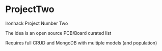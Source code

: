 # ProjectTwo
Ironhack Project Number Two

The idea is an open source PCB/Board curated list

Requires full CRUD and MongoDB with multiple models (and population)
